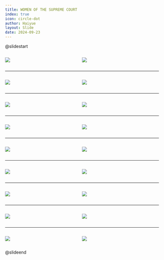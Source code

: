 ```yaml
---
title: WOMEN OF THE SUPREME COURT
index: true
icon: circle-dot
author: Haiyue
layout: Slide
date: 2024-09-23
---
```

 
@slidestart

<div style="display:flex">
<div style="flex:1">

![](/reading/english/Level-P/WOMEN%20OF%20THE%20SUPREME%20COURT/001.webp)
</div>
<div style="flex:1">

![](/reading/english/Level-P/WOMEN%20OF%20THE%20SUPREME%20COURT/002.webp)
</div>
</div>

---

<div style="display:flex">
<div style="flex:1">

![](/reading/english/Level-P/WOMEN%20OF%20THE%20SUPREME%20COURT/003.webp)
</div>
<div style="flex:1">

![](/reading/english/Level-P/WOMEN%20OF%20THE%20SUPREME%20COURT/004.webp)
</div>
</div>

---

<div style="display:flex">
<div style="flex:1">

![](/reading/english/Level-P/WOMEN%20OF%20THE%20SUPREME%20COURT/005.webp)
</div>
<div style="flex:1">

![](/reading/english/Level-P/WOMEN%20OF%20THE%20SUPREME%20COURT/006.webp)
</div>
</div>

---

<div style="display:flex">
<div style="flex:1">

![](/reading/english/Level-P/WOMEN%20OF%20THE%20SUPREME%20COURT/007.webp)
</div>
<div style="flex:1">

![](/reading/english/Level-P/WOMEN%20OF%20THE%20SUPREME%20COURT/008.webp)
</div>
</div>

---

<div style="display:flex">
<div style="flex:1">

![](/reading/english/Level-P/WOMEN%20OF%20THE%20SUPREME%20COURT/009.webp)
</div>
<div style="flex:1">

![](/reading/english/Level-P/WOMEN%20OF%20THE%20SUPREME%20COURT/010.webp)
</div>
</div>

---

<div style="display:flex">
<div style="flex:1">

![](/reading/english/Level-P/WOMEN%20OF%20THE%20SUPREME%20COURT/011.webp)
</div>
<div style="flex:1">

![](/reading/english/Level-P/WOMEN%20OF%20THE%20SUPREME%20COURT/012.webp)
</div>
</div>

---

<div style="display:flex">
<div style="flex:1">

![](/reading/english/Level-P/WOMEN%20OF%20THE%20SUPREME%20COURT/013.webp)
</div>
<div style="flex:1">

![](/reading/english/Level-P/WOMEN%20OF%20THE%20SUPREME%20COURT/014.webp)
</div>
</div>

---

<div style="display:flex">
<div style="flex:1">

![](/reading/english/Level-P/WOMEN%20OF%20THE%20SUPREME%20COURT/015.webp)
</div>
<div style="flex:1">

![](/reading/english/Level-P/WOMEN%20OF%20THE%20SUPREME%20COURT/016.webp)
</div>
</div>

---

<div style="display:flex">
<div style="flex:1">

![](/reading/english/Level-P/WOMEN%20OF%20THE%20SUPREME%20COURT/017.webp)
</div>
<div style="flex:1">

![](/reading/english/Level-P/WOMEN%20OF%20THE%20SUPREME%20COURT/018.webp)
</div>
</div>

@slideend